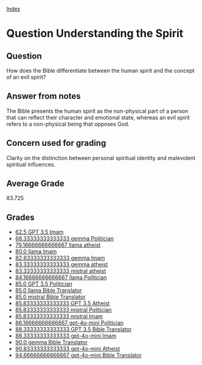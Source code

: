 
[Index](../../index.md)
# Question Understanding the Spirit
## Question
How does the Bible differentiate between the human spirit and the concept of an evil spirit?

## Answer from notes
The Bible presents the human spirit as the non-physical part of a person that can reflect their character and emotional state, whereas an evil spirit refers to a non-physical being that opposes God.

## Concern used for grading
Clarity on the distinction between personal spiritual identity and malevolent spiritual influences.

## Average Grade
83.725

## Grades
 * [62.5 GPT 3.5 Imam](../answers/GPT_3.5_Imam/Understanding_the_Spirit.md)
 * [68.33333333333333 gemma Politician](../answers/gemma_Politician/Understanding_the_Spirit.md)
 * [79.16666666666667 llama atheist](../answers/llama_atheist/Understanding_the_Spirit.md)
 * [80.0 llama Imam](../answers/llama_Imam/Understanding_the_Spirit.md)
 * [82.83333333333333 gemma Imam](../answers/gemma_Imam/Understanding_the_Spirit.md)
 * [83.33333333333333 gemma atheist](../answers/gemma_atheist/Understanding_the_Spirit.md)
 * [83.33333333333333 mistral atheist](../answers/mistral_atheist/Understanding_the_Spirit.md)
 * [84.16666666666667 llama Politician](../answers/llama_Politician/Understanding_the_Spirit.md)
 * [85.0 GPT 3.5 Politician](../answers/GPT_3.5_Politician/Understanding_the_Spirit.md)
 * [85.0 llama Bible Translator](../answers/llama_Bible_Translator/Understanding_the_Spirit.md)
 * [85.0 mistral Bible Translator](../answers/mistral_Bible_Translator/Understanding_the_Spirit.md)
 * [85.83333333333333 GPT 3.5 Atheist](../answers/GPT_3.5_Atheist/Understanding_the_Spirit.md)
 * [85.83333333333333 mistral Politician](../answers/mistral_Politician/Understanding_the_Spirit.md)
 * [85.83333333333333 mistral Imam](../answers/mistral_Imam/Understanding_the_Spirit.md)
 * [86.16666666666667 gpt-4o-mini Politician](../answers/gpt-4o-mini_Politician/Understanding_the_Spirit.md)
 * [88.33333333333333 GPT 3.5 Bible Translator](../answers/GPT_3.5_Bible_Translator/Understanding_the_Spirit.md)
 * [88.33333333333333 gpt-4o-mini Imam](../answers/gpt-4o-mini_Imam/Understanding_the_Spirit.md)
 * [90.0 gemma Bible Translator](../answers/gemma_Bible_Translator/Understanding_the_Spirit.md)
 * [90.83333333333333 gpt-4o-mini Atheist](../answers/gpt-4o-mini_Atheist/Understanding_the_Spirit.md)
 * [94.66666666666667 gpt-4o-mini Bible Translator](../answers/gpt-4o-mini_Bible_Translator/Understanding_the_Spirit.md)
